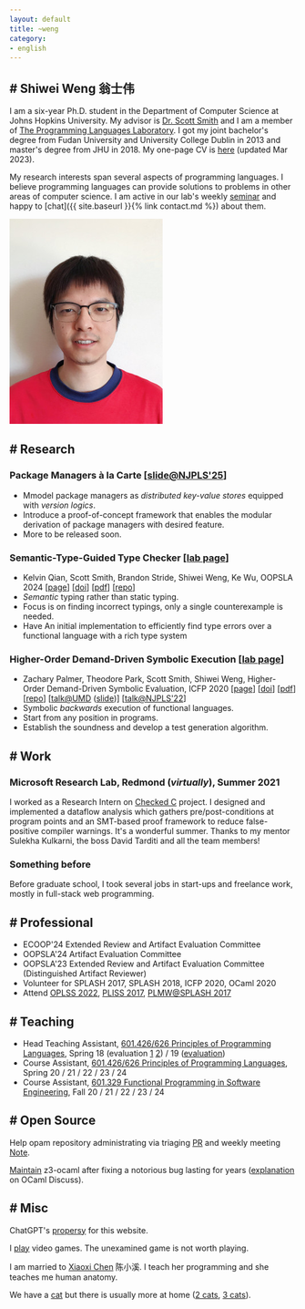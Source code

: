 ```yaml
---
layout: default
title: ~weng
category:
- english
---
```



## # Shiwei Weng 翁士伟

<div class='profile-header'>

  <div class='profile-item' >

  <p class='profile-item-inner' markdown='1'>

I am a six-year Ph.D. student in the Department of Computer Science at Johns Hopkins University. My advisor is [Dr. Scott Smith](https://www.cs.jhu.edu/~scott/) and I am a member of [The Programming Languages Laboratory](http://pl.cs.jhu.edu/). I got my joint bachelor's degree from Fudan University and University College Dublin in 2013 and master's degree from JHU in 2018. My one-page CV is [here](/assets/pdf/CV_shiwei_weng_JHU_year5_PhD_summer_internship.pdf) (updated Mar 2023).

  </p>

  <p class='profile-item-inner' markdown='1'>

My research interests span several aspects of programming languages. I believe programming languages can provide solutions to problems in other areas of computer science. I am active in our lab's weekly [seminar](https://pl.cs.jhu.edu/seminars/fall-2020/) and happy to [chat]({{ site.baseurl }}{% link contact.md %}) about them.

  </p>

  </div>

  <div class='profile-photo'>
    <img src="/assets/img/me_2021_summer_resize.jpg" alt="me">
  </div>

</div>

<!-- ## Ongoing Research -->
## # Research

### Package Managers à la Carte [[slide@NJPLS'25](_slide/NJPLS'25-pkgm/pkgm.html)]

- Mmodel package managers as _distributed key-value stores_ equipped with _version logics_.
- Introduce a proof-of-concept framework that enables the modular derivation of package managers with desired feature.
- More to be released soon.

### Semantic-Type-Guided Type Checker [[lab page](https://pl.cs.jhu.edu/projects/semantic-type-checker/)]

- Kelvin Qian, Scott Smith, Brandon Stride, Shiwei Weng, Ke Wu, OOPSLA 2024 [[page](https://2024.splashcon.org/details/splash-2024-oopsla/131/Semantic-Type-Guided-Bug-Finding)] [[doi](https://dl.acm.org/doi/10.1145/3689788)] [[pdf](https://dl.acm.org/doi/pdf/10.1145/3689788)] [[repo](https://github.com/JHU-PL-Lab/jaylang)]
- _Semantic_ typing rather than static typing.
- Focus is on finding incorrect typings, only a single counterexample is needed.
- Have An initial implementation to efficiently find type errors over a functional language with a rich type system

### Higher-Order Demand-Driven Symbolic Execution [[lab page](https://pl.cs.jhu.edu/projects/demand-driven-symbolic-execution/)]

- Zachary Palmer, Theodore Park, Scott Smith, Shiwei Weng, Higher-Order Demand-Driven Symbolic Evaluation, ICFP 2020 [[page](https://icfp20.sigplan.org/details/icfp-2020-papers/22/Higher-Order-Demand-Driven-Symbolic-Evaluation)] [[doi](https://dl.acm.org/doi/10.1145/3408984)] [[pdf](https://pl.cs.jhu.edu/projects/demand-driven-symbolic-execution/papers/icfp20-ddse-full.pdf)] [[repo](https://github.com/JHU-PL-Lab/odefa)] [[talk@UMD](https://talks.cs.umd.edu/talks/2657) ([slide](assets/pdf/2020-ddse-umd.pdf))] [[talk@NJPLS'22]((https://njpls.org/oct22.html))]
- Symbolic _backwards_ execution of functional languages.
- Start from any position in programs.
- Establish the soundness and develop a test generation algorithm.

<!-- - Bounded Model Checking [[repo](https://github.com/JHU-PL-Lab/ddse)] -->

<!-- [[NJPLS 2022](https://njpls.org/oct22.html)] -->
<!-- - Give a talk at  ([[pic](https://twitter.com/LeoLambro/status/1583522021811490817)]) for progress on the BMC. -->

## # Work

### Microsoft Research Lab, Redmond (_virtually_), Summer 2021

I worked as a Research Intern on [Checked C](https://www.microsoft.com/en-us/research/project/checked-c/) project. I designed and implemented a dataflow analysis which gathers pre/post-conditions at program points and an SMT-­based proof framework to reduce false-positive compiler warnings. It's a wonderful summer. Thanks to my mentor Sulekha Kulkarni, the boss David Tarditi and all the team members!

### Something before

<!-- I got an internship offer from [Nomadic Labs](https://nomadic-labs.com/) on Linear Types and OCaml program analysis for summer 2019. However, due to the COVID-19 and regulations for international students in United States, I cannot make it physically nor virtually. What a pity. -->

Before graduate school, I took several jobs in start-ups and freelance work, mostly in full-stack web programming.

## # Professional

- ECOOP'24 Extended Review and Artifact Evaluation Committee
- OOPSLA'24 Artifact Evaluation Committee
- OOPSLA'23 Extended Review and Artifact Evaluation Committee (Distinguished Artifact Reviewer)
- Volunteer for SPLASH 2017, SPLASH 2018, ICFP 2020, OCaml 2020
- Attend [OPLSS 2022](https://www.cs.uoregon.edu/research/summerschool/summer22/), [PLISS 2017](https://pliss2017.github.io/index.html), [PLMW@SPLASH 2017](https://2017.splashcon.org/track/splash-2017-PLMW#About)

## # Teaching

- Head Teaching Assistant, [601.426/626 Principles of Programming Languages](https://pl.cs.jhu.edu/pl/), Spring 18 (evaluation [1](/assets/pdf/EN.601.426.01.SP18PrinciplesofProgrammingLanguages_ScottSmith.pdf) [2](/assets/pdf/EN.601.626.01.SP18PrinciplesofProgrammingLanguages_ScottSmith.pdf)) / 19 ([evaluation](/assets/pdf/EN.601.426.01.SP19PrinciplesofProgrammingLanguages_ScottSmith.pdf))
- Course Assistant, [601.426/626 Principles of Programming Languages](https://pl.cs.jhu.edu/pl/), Spring 20 / 21 / 22 / 23 / 24
- Course Assistant, [601.329 Functional Programming in Software Engineering](https://pl.cs.jhu.edu/fpse/), Fall 20 / 21 / 22 / 23 / 24

## # Open Source

Help opam repository administrating via triaging [PR](https://github.com/ocaml/opam-repository/pulls) and weekly meeting [Note](https://github.com/ocaml/opam-repository/wiki/Meeting-notes).

[Maintain](https://opam.ocaml.org/packages/z3/) z3-ocaml after fixing a notorious bug lasting for years ([explanation](https://discuss.ocaml.org/t/my-fix-of-the-linking-problem-on-z3-ocaml-binding/8691) on OCaml Discuss).

<!-- - System Administrator of [our lab](https://pl.cs.jhu.edu/) -->

## # Misc

ChatGPT's [propersy](assets/img/chatgpt-propersy.png) for this website.

I [play](https://steamcommunity.com/id/arbipher/games/?tab=all&sort=playtime) video games. The unexamined game is not worth playing.

I am married to [Xiaoxi Chen](https://www.linkedin.com/in/%E5%B0%8F%E6%BA%AA-%E9%99%88-6655b489/) 陈小溪. I teach her programming and she teaches me human anatomy.

We have a <a href="/assets/img/cat_2019.jpg" target="_blank">cat</a> but there is usually more at home (<a href="/assets/img/2_cats_2020.mp4" target="_blank">2 cats</a>, <a href="/assets/img/3_cats_2021.jpg" target="_blank">3 cats</a>).
